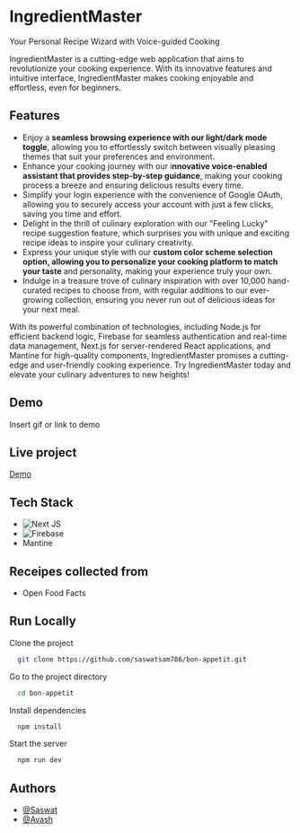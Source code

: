 
# IngredientMaster

Your Personal Recipe Wizard with Voice-guided Cooking

IngredientMaster is a cutting-edge web application that aims to revolutionize your cooking experience. With its innovative features and intuitive interface, IngredientMaster makes cooking enjoyable and effortless, even for beginners.


## Features

- Enjoy a **seamless browsing experience with our light/dark mode toggle**, allowing you to effortlessly switch between visually pleasing themes that suit your preferences and environment.
- Enhance your cooking journey with our i**nnovative voice-enabled assistant that provides step-by-step guidance**, making your cooking process a breeze and ensuring delicious results every time.
- Simplify your login experience with the convenience of Google OAuth, allowing you to securely access your account with just a few clicks, saving you time and effort.
- Delight in the thrill of culinary exploration with our "Feeling Lucky" recipe suggestion feature, which surprises you with unique and exciting recipe ideas to inspire your culinary creativity.
- Express your unique style with our **custom color scheme selection option, allowing you to personalize your cooking platform to match your taste** and personality, making your experience truly your own.
- Indulge in a treasure trove of culinary inspiration with over 10,000 hand-curated recipes to choose from, with regular additions to our ever-growing collection, ensuring you never run out of delicious ideas for your next meal.

With its powerful combination of technologies, including Node.js for efficient backend logic, Firebase for seamless authentication and real-time data management, Next.js for server-rendered React applications, and Mantine for high-quality components, IngredientMaster promises a cutting-edge and user-friendly cooking experience. Try IngredientMaster today and elevate your culinary adventures to new heights!


## Demo

Insert gif or link to demo


## Live project

[Demo](https://bon-appetit-77-6c88kqz0p-saswatsam786.vercel.app/)

## Tech Stack

- ![Next JS](https://img.shields.io/badge/Next-black?style=for-the-badge&logo=next.js&logoColor=white)
- ![Firebase](https://img.shields.io/badge/firebase-%23039BE5.svg?style=for-the-badge&logo=firebase)
- Mantine

## Receipes collected from

- Open Food Facts


## Run Locally

Clone the project

```bash
  git clone https://github.com/saswatsam786/bon-appetit.git
```

Go to the project directory

```bash
  cd bon-appetit
```

Install dependencies

```bash
  npm install
```

Start the server

```bash
  npm run dev
```


## Authors

- [@Saswat](https://www.github.com/saswatsam786)
- [@Avash](github.com/avash027)

